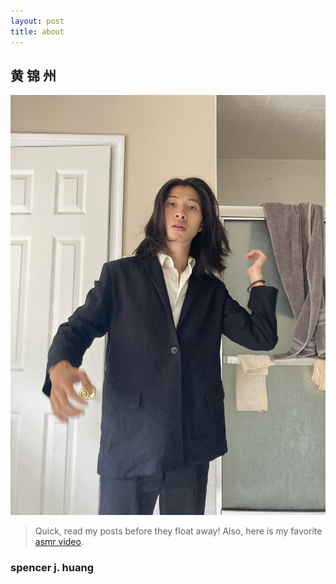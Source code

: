 ```yaml
---
layout: post
title: about
---
```

## 黄 锦 州 
![a picture of me](assets\images\spencer3.jpg)
> Quick, read my posts before they float away! Also, here is my favorite <a href="https://www.youtube.com/watch?v=NUMcNevY-aw" target="_blank"> asmr video</a>.
### spencer j. huang  

